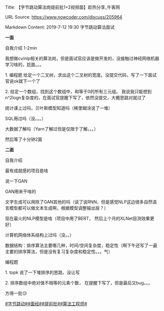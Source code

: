 Title: 【字节跳动算法岗提前批1+2视频面】趁热分享_牛客网

URL Source: https://www.nowcoder.com/discuss/205964

Markdown Content:
2019-7-12 19:30 字节跳动算法面试

**一面**

自我介绍 1-2min

我想做cv/nlp相关的算法岗，但是面试官应该是做开发的，没接触过神经网络机器学习啥的，尬面。。。

1\. 编程题 给定一个二叉树，求出这个二叉树的宽度。没提交代码，写了一下面试官说ok就下一个了

2\. 给定一个数组，找到这个数组中，和等于0的所有三元组。 我说我只能想到n^2logn复杂度的，在面试官提醒下写了，依然没提交，大概思路对就过了

统计课上过吗，贝叶斯模型知道吗（稀里糊涂说了一堆）

SQL用过吗（没。。。）

大数据了解吗（Yarn了解过但是仅限于了解。。。）

然后等了十分钟2面

**二面**

自我介绍

最有成就感的项目是啥

说一下GAN

GAN用来干啥的

文字生成可以用除了GAN其他的吗（说了说RNN，但是感觉NLP这边很多自然语言模型都可以做文本生成啊，根据模型调整输出层？）

现在最火的NLP模型是啥（项目中用了BERT， 然后上个月的XLNet目测效果更好）

计算机网络体系结构上过吗（没。。）

数据结构：排序算法主要哪几种，时间/空间复杂度，稳定性（啊下午还写了一遍主要的排序算法，但是没有复习复杂度和稳定性。。。气）

编程题

1\. topk 说了一下堆排序的思路，没让写

2\. 排序数组中绝对值不相等的元素个数， 在提醒下写了，但是最后又bug。。。

方得一批😥

[#字节跳动#](https://www.nowcoder.com/enterprise/665/discussion)[#面经#](https://www.nowcoder.com/creation/subject/928d551be73f40db82c0ed83286c8783)[#提前批#](https://www.nowcoder.com/creation/subject/60e0088aa7964253b37cd6a57a5ea2cd)[#算法工程师#](https://www.nowcoder.com/creation/subject/146d543971d045ba84b4b8a4dd573fff)
